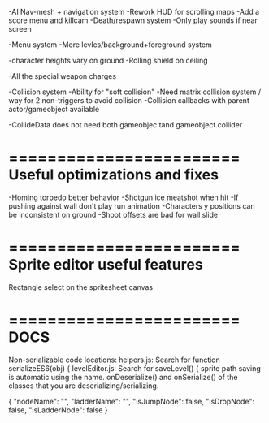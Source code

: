 -AI Nav-mesh + navigation system
-Rework HUD for scrolling maps
-Add a score menu and killcam
-Death/respawn system
-Only play sounds if near screen

-Menu system
-More levles/background+foreground system

-character heights vary on ground
-Rolling shield on ceiling

-All the special weapon charges

-Collision system
  -Ability for "soft collision"
  -Need matrix collision system / way for 2 non-triggers to avoid collision
  -Collision callbacks with parent actor/gameobject available

-CollideData does not need both gameobjec tand gameobject.collider

========================
Useful optimizations and fixes
========================
-Homing torpedo better behavior
-Shotgun ice meatshot when hit
-If pushing against wall don't play run animation
-Characters y positions can be inconsistent on ground
-Shoot offsets are bad for wall slide

========================
Sprite editor useful features
========================
Rectangle select on the spritesheet canvas

========================
DOCS
========================
Non-serializable code locations:
helpers.js: Search for 
  function serializeES6(obj) {
levelEditor.js: Search for
  saveLevel() {
sprite path saving is automatic using the name. 
onDeserialize() and onSerialize() of the classes that you are deserializing/serializing.

{
  "nodeName": "",
  "ladderName": "",
  "isJumpNode": false,
  "isDropNode": false,
  "isLadderNode": false
}